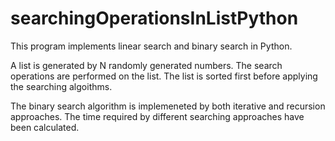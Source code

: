 # searchingOperationsInListPython
This program implements linear search and binary search in Python.

A list is generated by N randomly generated numbers. The search operations are performed on the list.
The list is sorted first before applying the searching algoithms.

The binary search algorithm is implemeneted by both iterative and recursion approaches.
The time required by different searching approaches have been calculated. 
